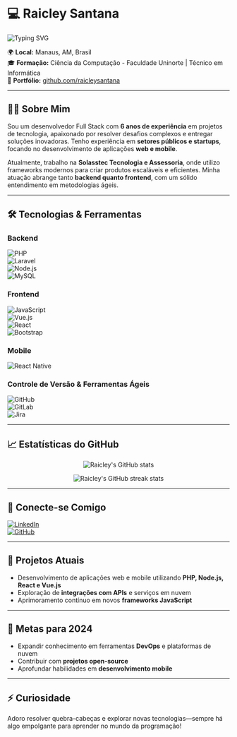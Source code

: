# 💻 Raicley Santana  

![Typing SVG](https://readme-typing-svg.herokuapp.com?color=36BCF7&lines=Desenvolvedor+Full+Stack;Especialista+em+Web+e+Mobile;Apaixonado+por+Tecnologia+%F0%9F%92%BB)  

🌍 **Local:** Manaus, AM, Brasil  
🎓 **Formação:** Ciência da Computação - Faculdade Uninorte | Técnico em Informática  
🔗 **Portfólio:** [github.com/raicleysantana](https://github.com/raicleysantana)  

---

## 👨‍💻 **Sobre Mim**  
Sou um desenvolvedor Full Stack com **6 anos de experiência** em projetos de tecnologia, apaixonado por resolver desafios complexos e entregar soluções inovadoras. Tenho experiência em **setores públicos e startups**, focando no desenvolvimento de aplicações **web e mobile**.

Atualmente, trabalho na **Solasstec Tecnologia e Assessoria**, onde utilizo frameworks modernos para criar produtos escaláveis e eficientes. Minha atuação abrange tanto **backend quanto frontend**, com um sólido entendimento em metodologias ágeis.

---

## 🛠️ **Tecnologias & Ferramentas**  

### **Backend**  
![PHP](https://img.shields.io/badge/PHP-777BB4?style=for-the-badge&logo=php&logoColor=white)  
![Laravel](https://img.shields.io/badge/Laravel-FF2D20?style=for-the-badge&logo=laravel&logoColor=white)  
![Node.js](https://img.shields.io/badge/Node.js-339933?style=for-the-badge&logo=nodedotjs&logoColor=white)  
![MySQL](https://img.shields.io/badge/MySQL-4479A1?style=for-the-badge&logo=mysql&logoColor=white)  

### **Frontend**  
![JavaScript](https://img.shields.io/badge/JavaScript-F7DF1E?style=for-the-badge&logo=javascript&logoColor=black)  
![Vue.js](https://img.shields.io/badge/Vue.js-35495E?style=for-the-badge&logo=vuedotjs&logoColor=4FC08D)  
![React](https://img.shields.io/badge/React-20232A?style=for-the-badge&logo=react&logoColor=61DAFB)  
![Bootstrap](https://img.shields.io/badge/Bootstrap-563D7C?style=for-the-badge&logo=bootstrap&logoColor=white)  

### **Mobile**  
![React Native](https://img.shields.io/badge/React_Native-20232A?style=for-the-badge&logo=react&logoColor=61DAFB)  

### **Controle de Versão & Ferramentas Ágeis**  
![GitHub](https://img.shields.io/badge/GitHub-181717?style=for-the-badge&logo=github&logoColor=white)  
![GitLab](https://img.shields.io/badge/GitLab-FC6D26?style=for-the-badge&logo=gitlab&logoColor=white)  
![Jira](https://img.shields.io/badge/Jira-0052CC?style=for-the-badge&logo=jira&logoColor=white)  

---

## 📈 **Estatísticas do GitHub**  

<p align="center">
  <img src="https://github-readme-stats.vercel.app/api?username=raicleysantana&show_icons=true&theme=radical" alt="Raicley's GitHub stats" />
</p>  

<p align="center">
  <img src="https://github-readme-streak-stats.herokuapp.com/?user=raicleysantana&theme=radical" alt="Raicley's GitHub streak stats" />
</p>

---

## 🔗 **Conecte-se Comigo**  
[![LinkedIn](https://img.shields.io/badge/LinkedIn-0A66C2?style=for-the-badge&logo=linkedin&logoColor=white)](https://www.linkedin.com/in/raicleysantana)  
[![GitHub](https://img.shields.io/badge/GitHub-181717?style=for-the-badge&logo=github&logoColor=white)](https://github.com/raicleysantana)  

---

## 🚀 **Projetos Atuais**  
- Desenvolvimento de aplicações web e mobile utilizando **PHP, Node.js, React e Vue.js**  
- Exploração de **integrações com APIs** e serviços em nuvem  
- Aprimoramento contínuo em novos **frameworks JavaScript**

---

## 🎯 **Metas para 2024**  
- Expandir conhecimento em ferramentas **DevOps** e plataformas de nuvem  
- Contribuir com **projetos open-source**  
- Aprofundar habilidades em **desenvolvimento mobile**

---

## ⚡ **Curiosidade**  
Adoro resolver quebra-cabeças e explorar novas tecnologias—sempre há algo empolgante para aprender no mundo da programação!  
